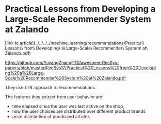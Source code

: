 # Practical Lessons from Developing a Large-Scale Recommender System at Zalando

[link to article](../../../../machine_learning/recommendations/Practical\ Lessons\ from\ Developing\ a\ Large-Scale\ Recommender\ System\ at\ Zalando.pdf)

https://github.com/YuyangZhangFTD/awesome-RecSys-papers/blob/master/RecSys17/Practical%20Lessons%20from%20Developing%20a%20Large-Scale%20Recommender%20System%20at%20Zalando.pdf

They use LTR approach to recommendations.

The features they extract from user behavior are:
* time elapsed since the user was last active on the shop,
* how the user choices are distributed over different product brands
* price distribution of purchased articles